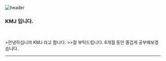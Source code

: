![header](https://capsule-render.vercel.app/api?type=wave&color=auto&height=300&section=header&text=K-%20MJ%20Blog&fontSize=90)

### KMJ 입니다.
<br/>

<p>
  >안녕하십니까 KMJ 라고 합니다. 
  >>잘 부탁드립니다. 6개월 동안 즐겁게 공부해보겠습니다.
</p>


<hr/>
